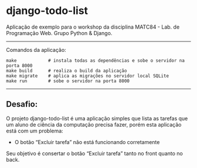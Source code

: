 # django-todo-list

Aplicação de exemplo para o workshop da disciplina MATC84 - Lab. de Programação Web. Grupo Python & Django.

-----

Comandos da aplicação:
``` shell
make            # instala todas as dependências e sobe o servidor na porta 8000
make build      # realiza o build da aplicação
make migrate    # aplica as migrações no servidor local SQLite
make run        # sobe o servidor na porta 8000
```

------

## Desafio:
O projeto django-todo-list é uma aplicação simples que lista as tarefas que um aluno de ciência da computação precisa fazer, porém esta aplicação está com um problema:

- O botão “Excluir tarefa” não está funcionando corretamente

Seu objetivo é consertar o botão “Excluir tarefa” tanto no front quanto no back.
